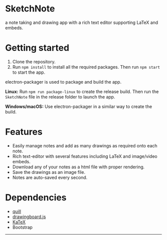 # SketchNote

a note taking and drawing app with a rich text editor supporting LaTeX and embeds.

# Getting started

1. Clone the repository.
2. Run `npm install` to install all the required packages. Then run `npm start` to start the app.

electron-packager is used to package and build the app.

**Linux:** Run `npm run package-linux` to create the release build. Then run the `SketchNote` file in the release folder to launch the app.


**Windows/macOS:** Use electron-packager in a similar way to create the build.

# Features
- Easily manage notes and add as many drawings as required onto each note.
- Rich text-editor with several features including LaTeX and image/video embeds.
- Download any of your notes as a html file with proper rendering.
- Save the drawings as an image file.
- Notes are auto-saved every second.

# Dependencies
- [quill](https://github.com/quilljs/quill)
- [drawingboard.js](https://github.com/Leimi/drawingboard.js/)
- [KaTeX](https://github.com/KaTeX/KaTeX)
- Bootstrap
---
<!-- ![](https://github.com/iammanish17/SketchNote/blob/main/ss.gif?raw=true) -->
